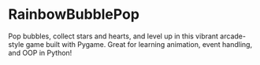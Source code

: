 # RainbowBubblePop
Pop bubbles, collect stars and hearts, and level up in this vibrant arcade-style game built with Pygame. Great for learning animation, event handling, and OOP in Python!
